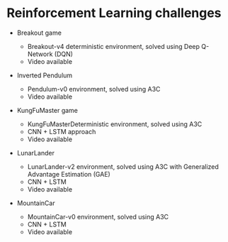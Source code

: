 # Reinforcement Learning challenges

* Breakout game
  * Breakout-v4 deterministic environment, solved using Deep Q-Network (DQN)
  * Video available
  
* Inverted Pendulum
  * Pendulum-v0 environment, solved using A3C 
  * Video available
  
* KungFuMaster game
  * KungFuMasterDeterministic environment, solved using A3C 
  * CNN + LSTM approach
  * Video available
  
* LunarLander
  * LunarLander-v2 environment, solved using A3C with Generalized Advantage Estimation (GAE)
  * CNN + LSTM
  * Video available
  
* MountainCar
  * MountainCar-v0 environment, solved using A3C
  * CNN + LSTM
  * Video available
